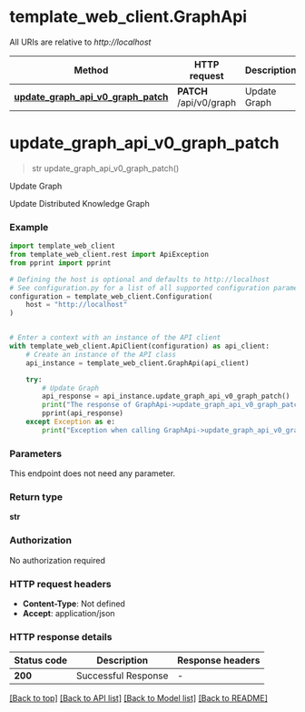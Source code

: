 # template_web_client.GraphApi

All URIs are relative to *http://localhost*

Method | HTTP request | Description
------------- | ------------- | -------------
[**update_graph_api_v0_graph_patch**](GraphApi.md#update_graph_api_v0_graph_patch) | **PATCH** /api/v0/graph | Update Graph


# **update_graph_api_v0_graph_patch**
> str update_graph_api_v0_graph_patch()

Update Graph

Update Distributed Knowledge Graph

### Example


```python
import template_web_client
from template_web_client.rest import ApiException
from pprint import pprint

# Defining the host is optional and defaults to http://localhost
# See configuration.py for a list of all supported configuration parameters.
configuration = template_web_client.Configuration(
    host = "http://localhost"
)


# Enter a context with an instance of the API client
with template_web_client.ApiClient(configuration) as api_client:
    # Create an instance of the API class
    api_instance = template_web_client.GraphApi(api_client)

    try:
        # Update Graph
        api_response = api_instance.update_graph_api_v0_graph_patch()
        print("The response of GraphApi->update_graph_api_v0_graph_patch:\n")
        pprint(api_response)
    except Exception as e:
        print("Exception when calling GraphApi->update_graph_api_v0_graph_patch: %s\n" % e)
```



### Parameters

This endpoint does not need any parameter.

### Return type

**str**

### Authorization

No authorization required

### HTTP request headers

 - **Content-Type**: Not defined
 - **Accept**: application/json

### HTTP response details

| Status code | Description | Response headers |
|-------------|-------------|------------------|
**200** | Successful Response |  -  |

[[Back to top]](#) [[Back to API list]](../README.md#documentation-for-api-endpoints) [[Back to Model list]](../README.md#documentation-for-models) [[Back to README]](../README.md)

